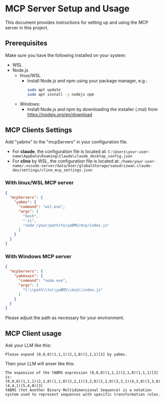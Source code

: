 # MCP Server Setup and Usage

This document provides instructions for setting up and using the MCP server in this project.

## Prerequisites

Make sure you have the following installed on your system:

- WSL
- Node.js
  - linux/WSL
    - Install Node.js and npm using your package manager, e.g.:
      ```bash
      sudo apt update
      sudo apt install -y nodejs npm
      ```
  - Windows:
    - Install Node.js and npm by downloading the installer (.msi) from https://nodejs.org/en/download

## MCP Clients Settings

Add "yabms" to the "mcpServers" in your configuration file.
- For **claude**, the configuration file is located at:
  `C:\Users\your-user-name\AppData\Roaming\Claude\claude_desktop_config.json`
- For **cline** by WSL, the configuration file is located at:
  `/home/your-user-name/.vscode-server/data/User/globalStorage/saoudrizwan.claude-dev/settings/cline_mcp_settings.json`

### With linux/WSL MCP server
```json
{
  "mcpServers": {
    "yabms": {
      "command": "wsl.exe",
      "args": [
        "bash",
        "-ic",
        "node /your/path/to/yaBMS/mcp/index.js"
      ]
    }
  }
}
```

### With Windows MCP server
```json
{
  "mcpServers": {
    "yabmswin": {
      "command": "node.exe",
      "args": [
        "C:\\path\\to\\yaBMS\\mcp\\index.js"
      ]
    }
  }
}
```

Please adjust the path as necessary for your environment.

## MCP Client usage
Ask your LLM like this:
```
Please expand (0,0,0)(1,1,1)(2,1,0)(1,1,1)[3] by yabms.
```
Then your LLM will anser like this:
```
The expansion of the YABMS expression (0,0,0)(1,1,1)(2,1,0)(1,1,1)[3] is:
(0,0,0)(1,1,1)(2,1,0)(1,1,0)(2,2,1)(3,2,0)(2,2,0)(3,3,1)(4,3,0)(3,3,0)(4,4,1)(5,4,0)[3]
YABMS (Yet Another Binary Multidimensional Sequence) is a notation system used to represent sequences with specific transformation rules.
```